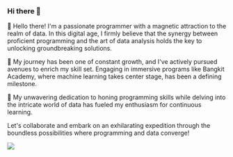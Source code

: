 ### Hi there 👋

👋 Hello there! I'm a passionate programmer with a magnetic attraction to the realm of data. In this digital age, I firmly believe that the synergy between proficient programming and the art of data analysis holds the key to unlocking groundbreaking solutions.

🌱 My journey has been one of constant growth, and I've actively pursued avenues to enrich my skill set. Engaging in immersive programs like Bangkit Academy, where machine learning takes center stage, has been a defining milestone.

🚀 My unwavering dedication to honing programming skills while delving into the intricate world of data has fueled my enthusiasm for continuous learning.

Let's collaborate and embark on an exhilarating expedition through the boundless possibilities where programming and data converge!

<!-- GitHub stats from https://github.com/anuraghazra/github-readme-stats -->
![](https://github-readme-stats.vercel.app/api?username=Gian-18&theme=tokyonight&hide_border=false&include_all_commits=true&count_private=true)<br/>
